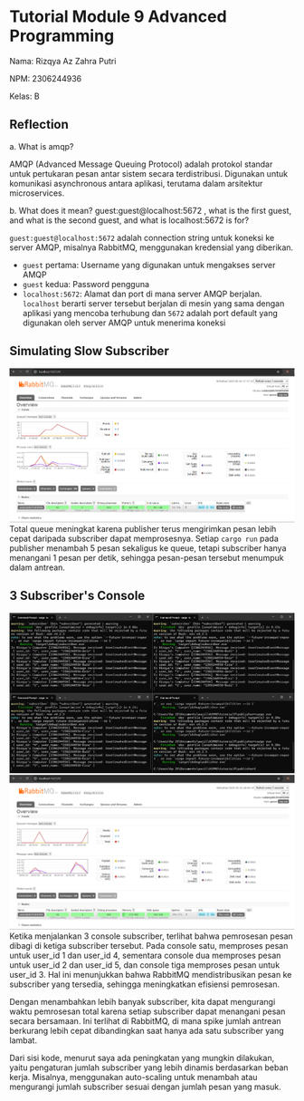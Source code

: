 # Tutorial Module 9 Advanced Programming

Nama: Rizqya Az Zahra Putri

NPM: 2306244936

Kelas: B

## Reflection
a. What is amqp?

AMQP (Advanced Message Queuing Protocol) adalah protokol standar untuk pertukaran pesan antar sistem secara terdistribusi. Digunakan untuk komunikasi asynchronous antara aplikasi, terutama dalam arsitektur microservices.

b. What does it mean? guest:guest@localhost:5672 , what is the first guest, and what is the second guest, and what is localhost:5672 is for?

`guest:guest@localhost:5672` adalah connection string untuk koneksi ke server AMQP, misalnya RabbitMQ, menggunakan kredensial yang diberikan.
- `guest` pertama: Username yang digunakan untuk mengakses server AMQP
- `guest` kedua: Password pengguna
- `localhost:5672`: Alamat dan port di mana server AMQP berjalan. `localhost` berarti server tersebut berjalan di mesin yang sama dengan aplikasi yang mencoba terhubung dan `5672` adalah port default yang digunakan oleh server AMQP untuk menerima koneksi

## Simulating Slow Subscriber
![Slow Subscriber](images/slow_subs.png)
Total queue meningkat karena publisher terus mengirimkan pesan lebih cepat daripada subscriber dapat memprosesnya. Setiap `cargo run` pada publisher menambah 5 pesan sekaligus ke queue, tetapi subscriber hanya menangani 1 pesan per detik, sehingga pesan-pesan tersebut menumpuk dalam antrean.

## 3 Subscriber's Console
![3 Subscriber's Console](images/3subscribers_console.png)
![Reflection RabbitMQ](images/rabbitmq.png)
Ketika menjalankan 3 console subscriber, terlihat bahwa pemrosesan pesan dibagi di ketiga subscriber tersebut. Pada console satu, memproses pesan untuk user_id 1 dan user_id 4, sementara console dua memproses pesan untuk user_id 2 dan user_id 5, dan console tiga memproses pesan untuk user_id 3. Hal ini menunjukkan bahwa RabbitMQ mendistribusikan pesan ke subscriber yang tersedia, sehingga meningkatkan efisiensi pemrosesan.

Dengan menambahkan lebih banyak subscriber, kita dapat mengurangi waktu pemrosesan total karena setiap subscriber dapat menangani pesan secara bersamaan. Ini terlihat di RabbitMQ, di mana spike jumlah antrean berkurang lebih cepat dibandingkan saat hanya ada satu subscriber yang lambat.

Dari sisi kode, menurut saya ada peningkatan yang mungkin dilakukan, yaitu pengaturan jumlah subscriber yang lebih dinamis berdasarkan beban kerja. Misalnya, menggunakan auto-scaling untuk menambah atau mengurangi jumlah subscriber sesuai dengan jumlah pesan yang masuk.